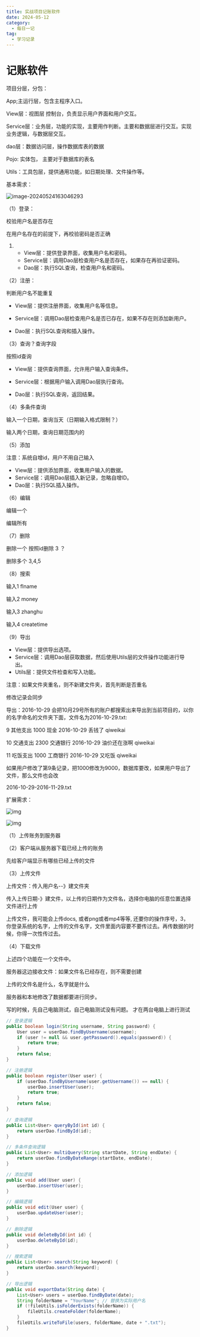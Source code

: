 ```yaml
---
title: 实战项目记账软件
date: 2024-05-12
category:
  - 每日一记
tag:
  - 学习记录
---
```




# 记账软件

项目分层，分包：

App;主运行层，包含主程序入口。

View层：视图层 控制台，负责显示用户界面和用户交互。

Service层：业务层，功能的实现，主要用作判断。主要和数据层进行交互。实现业务逻辑，与数据层交互。

dao层：数据访问层，操作数据库表的数据

Pojo: 实体包， 主要对于数据库的表名

Utils：工具包层，提供通用功能，如日期处理、文件操作等。

基本需求：

![image-20240524163046293](https://s2.loli.net/2024/05/24/sLM3zPqX6tulQA9.png)



（1）登录：

校验用户名是否存在

在用户名存在的前提下，再校验密码是否正确

1. - View层：提供登录界面，收集用户名和密码。
   - Service层：调用Dao层检查用户名是否存在，如果存在再验证密码。
   - Dao层：执行SQL查询，检查用户名和密码。

   

（2）注册：

判断用户名不能重复

- View层：提供注册界面，收集用户名等信息。

- Service层：调用Dao层检查用户名是否已存在，如果不存在则添加新用户。

- Dao层：执行SQL查询和插入操作。

  

（3）查询？查询字段

按照id查询

- View层：提供查询界面，允许用户输入查询条件。

- Service层：根据用户输入调用Dao层执行查询。

- Dao层：执行SQL查询，返回结果。

  

（4）多条件查询

输入一个日期，查询当天（日期输入格式限制？）

输入两个日期，查询日期范围内的

（5）添加

注意：系统自增id，用户不用自己输入

- View层：提供添加界面，收集用户输入的数据。
- Service层：调用Dao层插入新记录，忽略自增ID。
- Dao层：执行SQL插入操作。

（6）编辑

编辑一个



编辑所有



（7）删除

删除一个  按照id删除   3      ？

删除多个  3,4,5     

（8）搜索

输入1 flname

输入2 money

输入3 zhanghu

输入4 createtime



（9）导出

- View层：提供导出选项。
- Service层：调用Dao层获取数据，然后使用Utils层的文件操作功能进行导出。
- Utils层：提供文件检查和写入功能。

注意：如果文件夹重名，则不新建文件夹，首先判断是否重名

修改记录会同步

导出：2016-10-29 会把10月29号所有的账户都搜索出来导出到当前项目的，以你的名字命名的文件夹下面，文件名为2016-10-29.txt:

9	其他支出	1000	现金	2016-10-29	丢钱了	qiweikai

10	交通支出	2300	交通银行	2016-10-29	油价还在涨啊	qiweikai

11	吃饭支出	1000	工商银行	2016-10-29	又吃饭	qiweikai

如果用户修改了第9条记录，把1000修改为9000，数据库要改，如果用户导出了文件，那么文件也会改

2016-10-29-2016-11-29.txt





扩展需求：

![img](https://s2.loli.net/2024/05/24/9DvbcmpftVkTGIE.jpg)

 

![img](https://s2.loli.net/2024/05/24/Bwbe4zYThltx7iq.jpg)

（1）上传账务到服务器



（2）客户端从服务器下载已经上传的账务

先给客户端显示有哪些已经上传的文件



（3）上传文件

上传文件：传入用户名--》建文件夹

​      传入上传日期-》建文件，以上传的日期作为文件名，选择你电脑的任意位置选择文件进行上传

上传文件，我可能会上传docs, 或者png或者mp4等等,  还要你的操作序号，3，你登录系统的名字，上传的文件名字，文件里面内容要不要传过去。再传数据的时候，你得一次性传过去。

（4）下载文件



上述四个功能在一个文件中。

服务器这边接收文件：如果文件名已经存在，则不需要创建

上传的文件名是什么，名字就是什么

 

服务器和本地修改了数据都要进行同步。

写的时候，先自己电脑测试，自己电脑测试没有问题。 才在两台电脑上进行测试



```java
// 登录逻辑
public boolean login(String username, String password) {
    User user = userDao.findByUsername(username);
    if (user != null && user.getPassword().equals(password)) {
        return true;
    }
    return false;
}

// 注册逻辑
public boolean register(User user) {
    if (userDao.findByUsername(user.getUsername()) == null) {
        userDao.insertUser(user);
        return true;
    }
    return false;
}

// 查询逻辑
public List<User> queryById(int id) {
    return userDao.findById(id);
}

// 多条件查询逻辑
public List<User> multiQuery(String startDate, String endDate) {
    return userDao.findByDateRange(startDate, endDate);
}

// 添加逻辑
public void add(User user) {
    userDao.insertUser(user);
}

// 编辑逻辑
public void edit(User user) {
    userDao.updateUser(user);
}

// 删除逻辑
public void deleteById(int id) {
    userDao.deleteById(id);
}

// 搜索逻辑
public List<User> search(String keyword) {
    return userDao.search(keyword);
}

// 导出逻辑
public void exportData(String date) {
    List<User> users = userDao.findByDate(date);
    String folderName = "YourName"; // 替换为实际用户名
    if (!fileUtils.isFolderExists(folderName)) {
        fileUtils.createFolder(folderName);
    }
    fileUtils.writeToFile(users, folderName, date + ".txt");
}
```

